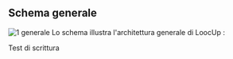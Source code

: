 ## Schema generale
![1 generale](http://localhost:3000/immagini/WETEST/1%20generale.png) Lo schema illustra l'architettura generale di LoocUp : 

Test di scrittura
